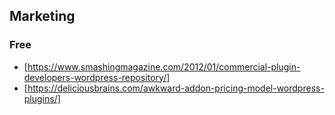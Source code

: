 ## Marketing
### Free
- [https://www.smashingmagazine.com/2012/01/commercial-plugin-developers-wordpress-repository/]
- [https://deliciousbrains.com/awkward-addon-pricing-model-wordpress-plugins/]